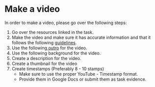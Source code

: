 # Make a video

In order to make a video, please go over the following steps:

1. Go over the resources linked in the task.
2. Make the video and make sure it has accurate information and that it follows the following [guidelines](../structure-and-governance/acceptance-criteria-for-projects.md).
3. Use the following[ outro](https://drive.google.com/file/d/1nJ\_8CsccT-BUcPuLu\_hj92iw30gEjXQp/view?usp=sharing) for the video.
4. Use the following background for the video.
5. Create a description for the video.
6. Create a thumbnail for the video
7. Create timestamps (Preferably 8 - 10 stamps)
   * Make sure to use the proper YouTube - Timestamp format.
   * Provide them in Google Docs or submit them as task evidence.
